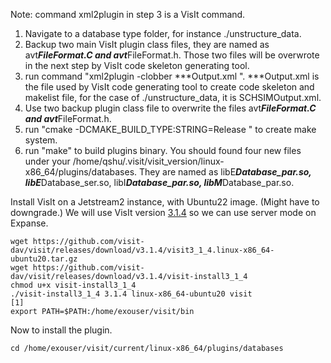 Note: command xml2plugin in step 3 is a VisIt command.
1. Navigate to a database type folder, for instance ./unstructure_data.
2. Backup two main VisIt plugin class files, they are named as avt***FileFormat.C and avt***FileFormat.h. 
   Those two files will be overwrote in the next step by VisIt code skeleton generating tool.
3. run command "xml2plugin -clobber ***Output.xml ".  ***Output.xml is the file used by VisIt code generating tool
   to create code skeleton and makelist file, for the case of ./unstructure_data, it is SCHSIMOutput.xml.
4. Use two backup plugin class file to overwrite the files avt***FileFormat.C and avt***FileFormat.h.
5. run "cmake -DCMAKE_BUILD_TYPE:STRING=Release " to create make system.
6. run "make" to build plugins binary. You should found four new files under your /home/qshu/.visit/visit_version/linux-x86_64/plugins/databases.
   They are named as libE***Database_par.so, libE***Database_ser.so, libI***Database_par.so, libM***Database_par.so.
   
Install VisIt on a Jetstream2 instance, with Ubuntu22 image.  (Might have to downgrade.)  We will use VisIt version [3.1.4](https://visit-dav.github.io/visit-website/releases-as-tables/#series-31) so we can use server mode on Expanse.
```
wget https://github.com/visit-dav/visit/releases/download/v3.1.4/visit3_1_4.linux-x86_64-ubuntu20.tar.gz
wget https://github.com/visit-dav/visit/releases/download/v3.1.4/visit-install3_1_4
chmod u+x visit-install3_1_4
./visit-install3_1_4 3.1.4 linux-x86_64-ubuntu20 visit
[1]
export PATH=$PATH:/home/exouser/visit/bin
```
  
Now to install the plugin.

```
cd /home/exouser/visit/current/linux-x86_64/plugins/databases


